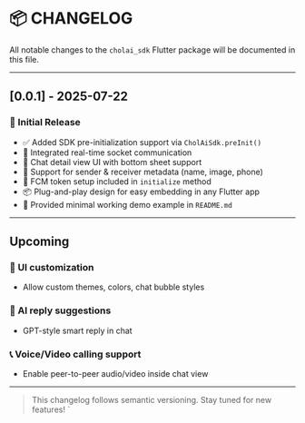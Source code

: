 # 📦 CHANGELOG

All notable changes to the `cholai_sdk` Flutter package will be documented in this file.

---

## [0.0.1] - 2025-07-22

### 🚀 Initial Release

- ✅ Added SDK pre-initialization support via `CholAiSdk.preInit()`
- 🔌 Integrated real-time socket communication
- 💬 Chat detail view UI with bottom sheet support
- 👤 Support for sender & receiver metadata (name, image, phone)
- 🔔 FCM token setup included in `initialize` method
- 📦 Plug-and-play design for easy embedding in any Flutter app
- 📱 Provided minimal working demo example in `README.md`

---

## Upcoming

### 🎨 UI customization
- Allow custom themes, colors, chat bubble styles

### 🧠 AI reply suggestions
- GPT-style smart reply in chat

### 📞 Voice/Video calling support
- Enable peer-to-peer audio/video inside chat view

---

> This changelog follows semantic versioning. Stay tuned for new features!
`

